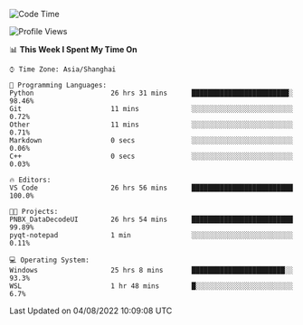 <!--START_SECTION:waka-->
![Code Time](http://img.shields.io/badge/Code%20Time-192%20hrs%2011%20mins-blue)

![Profile Views](http://img.shields.io/badge/Profile%20Views-0-blue)

📊 **This Week I Spent My Time On** 

```text
⌚︎ Time Zone: Asia/Shanghai

💬 Programming Languages: 
Python                   26 hrs 31 mins      ████████████████████████░   98.46% 
Git                      11 mins             ░░░░░░░░░░░░░░░░░░░░░░░░░   0.72% 
Other                    11 mins             ░░░░░░░░░░░░░░░░░░░░░░░░░   0.71% 
Markdown                 0 secs              ░░░░░░░░░░░░░░░░░░░░░░░░░   0.06% 
C++                      0 secs              ░░░░░░░░░░░░░░░░░░░░░░░░░   0.03%

🔥 Editors: 
VS Code                  26 hrs 56 mins      █████████████████████████   100.0%

🐱‍💻 Projects: 
PNBX_DataDecodeUI        26 hrs 54 mins      █████████████████████████   99.89% 
pyqt-notepad             1 min               ░░░░░░░░░░░░░░░░░░░░░░░░░   0.11%

💻 Operating System: 
Windows                  25 hrs 8 mins       ███████████████████████░░   93.3% 
WSL                      1 hr 48 mins        █░░░░░░░░░░░░░░░░░░░░░░░░   6.7%

```


 Last Updated on 04/08/2022 10:09:08 UTC
<!--END_SECTION:waka-->